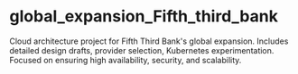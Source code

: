 # global_expansion_Fifth_third_bank
Cloud architecture project for Fifth Third Bank's global expansion. Includes detailed design drafts, provider selection, Kubernetes experimentation. Focused on ensuring high availability, security, and scalability.
